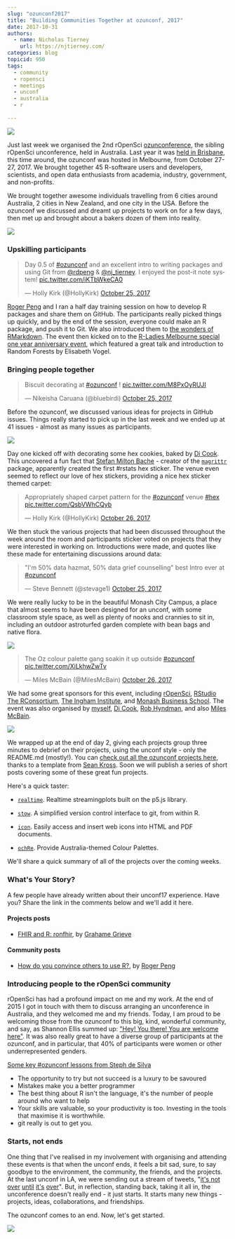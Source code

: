 ```yaml
---
slug: "ozunconf2017"
title: "Building Communities Together at ozunconf, 2017"
date: 2017-10-31
authors:
  - name: Nicholas Tierney
    url: https://njtierney.com/
categories: blog
topicid: 950
tags:
  - community
  - ropensci
  - meetings
  - unconf
  - australia
  - r
  
---
```


![](https://njtierney.updog.co/img/ozunconf-hex-cookies.jpg)

Just last week we organised the 2nd rOpenSci [ozunconference](http://ozunconf17.ropensci.org), the sibling rOpenSci unconference, held in Australia. Last year it was [held in Brisbane](http://auunconf.ropensci.org), this time around, the ozunconf was hosted in Melbourne, from October 27-27, 2017. We brought together 45 R-software users and developers, scientists, and open data enthusiasts from academia, industry, government, and non-profits.

We brought together awesome individuals travelling from 6 cities around Australia, 2 cities in New Zealand, and one city in the USA. Before the ozunconf we discussed and dreamt up projects to work on for a few days, then met up and brought about a bakers dozen of them into reality.

![](https://njtierney.updog.co/img/ozunconf-womens-data-discuss.jpg)


### Upskilling participants

<blockquote class="twitter-tweet" data-lang="en"><p lang="en" dir="ltr">Day 0.5 of <a href="https://twitter.com/hashtag/ozunconf?src=hash&amp;ref_src=twsrc%5Etfw">#ozunconf</a> and an excellent intro to writing packages and using Git from <a href="https://twitter.com/rdpeng?ref_src=twsrc%5Etfw">@rdpeng</a> &amp; <a href="https://twitter.com/nj_tierney?ref_src=twsrc%5Etfw">@nj_tierney</a>. I enjoyed the post-it note system! <a href="https://t.co/iKTbWkeCA0">pic.twitter.com/iKTbWkeCA0</a></p>&mdash; Holly Kirk (@HollyKirk) <a href="https://twitter.com/HollyKirk/status/923065587915415552?ref_src=twsrc%5Etfw">October 25, 2017</a></blockquote>
<script async src="https://platform.twitter.com/widgets.js" charset="utf-8"></script>

[Roger Peng](https://twitter.com/rdpeng) and I ran a half day training session on how to develop R packages and share them on GitHub. The participants really picked things up quickly, and by the end of the session, everyone could make an R package, and push it to Git. We also introduced them to [the wonders of RMarkdown](https://www.youtube.com/watch?v=s3JldKoA0zw&feature=youtu.be). The event then kicked on to the [R-Ladies Melbourne special one year anniversary event](https://www.meetup.com/R-Ladies-Melbourne/events/244102535/), which featured a great talk and introduction to Random Forests by Elisabeth Vogel.

### Bringing people together

<blockquote class="twitter-tweet" data-lang="en"><p lang="en" dir="ltr">Biscuit decorating at <a href="https://twitter.com/hashtag/ozunconf?src=hash&amp;ref_src=twsrc%5Etfw">#ozunconf</a> ! <a href="https://t.co/M8PxOyRUJI">pic.twitter.com/M8PxOyRUJI</a></p>&mdash; Nikeisha Caruana (@bluebirdi) <a href="https://twitter.com/bluebirdi/status/923305923208036352?ref_src=twsrc%5Etfw">October 25, 2017</a></blockquote>
<script async src="https://platform.twitter.com/widgets.js" charset="utf-8"></script>

Before the ozunconf, we discussed various ideas for projects in GitHub issues. Things really started to pick up in the last week and we ended up at 41 issues - almost as many issues as participants.

![](https://njtierney.updog.co/img/ozunconf-oz-data-discuss.jpg)

Day one kicked off with decorating some hex cookies, baked by [Di Cook](https://twitter.com/visnut). This uncovered a fun fact that [Stefan Milton Bache](http://stefanbache.dk/) - creator of the [`magrittr`](https://github.com/tidyverse/magrittr) package, apparently created the first #rstats hex sticker. The venue even seemed to reflect our love of hex stickers, providing a nice hex sticker themed carpet:

<blockquote class="twitter-tweet" data-lang="en"><p lang="en" dir="ltr">Appropriately shaped carpet pattern for the <a href="https://twitter.com/hashtag/ozunconf?src=hash&amp;ref_src=twsrc%5Etfw">#ozunconf</a> venue <a href="https://twitter.com/hashtag/hex?src=hash&amp;ref_src=twsrc%5Etfw">#hex</a> <a href="https://t.co/QsbVWhCQyb">pic.twitter.com/QsbVWhCQyb</a></p>&mdash; Holly Kirk (@HollyKirk) <a href="https://twitter.com/HollyKirk/status/923420699900997632?ref_src=twsrc%5Etfw">October 26, 2017</a></blockquote>
<script async src="https://platform.twitter.com/widgets.js" charset="utf-8"></script>


We then stuck the various projects that had been discussed throughout the week around the room and participants sticker voted on projects that they were interested in working on. Introductions were made, and quotes like these made for entertaining discussions around data:

<blockquote class="twitter-tweet" data-lang="en"><p lang="en" dir="ltr">&quot;I&#39;m 50% data hazmat, 50% data grief counselling&quot; best Intro ever at <a href="https://twitter.com/hashtag/ozunconf?src=hash&amp;ref_src=twsrc%5Etfw">#ozunconf</a></p>&mdash; Steve Bennett (@stevage1) <a href="https://twitter.com/stevage1/status/923314625428336641?ref_src=twsrc%5Etfw">October 25, 2017</a></blockquote>
<script async src="https://platform.twitter.com/widgets.js" charset="utf-8"></script>

We were really lucky to be in the beautiful Monash City Campus, a place that almost seems to have been designed for an unconf, with some classroom style space, as well as plenty of nooks and crannies to sit in, including an outdoor astroturfed garden complete with bean bags and native flora.

![](https://njtierney.updog.co/img/ozunconf-earo.jpg)

<blockquote class="twitter-tweet" data-lang="en"><p lang="en" dir="ltr">The Oz colour palette gang soakin it up outside <a href="https://twitter.com/hashtag/ozunconf?src=hash&amp;ref_src=twsrc%5Etfw">#ozunconf</a> <a href="https://t.co/XiLkhwZwTv">pic.twitter.com/XiLkhwZwTv</a></p>&mdash; Miles McBain (@MilesMcBain) <a href="https://twitter.com/MilesMcBain/status/923682409400250368?ref_src=twsrc%5Etfw">October 26, 2017</a></blockquote>
<script async src="https://platform.twitter.com/widgets.js" charset="utf-8"></script>

We had some great sponsors for this event, including [rOpenSci](https://ropensci.org/), [RStudio](http://rstudio.com/) [The RConsortium](http://r-consortium.org/), [The Ingham Institute](https://inghaminstitute.org.au/), and [Monash Business School](http://www.monash.edu/business). The event was also organised by [myself](https://twitter.com/nj_tierney), [Di Cook](https://twitter.com/visnut), [Rob Hyndman](https://twitter.com/robjhyndman), and also [Miles McBain](https://twitter.com/milesmcbain).

![](https://njtierney.updog.co/img/ozunconf-hex-mat.jpg)

We wrapped up at the end of day 2, giving each projects group three minutes to debrief on their projects, using the unconf style - only the README.md (mostly!). You can [check out all the ozunconf projects here](https://ropenscilabs.github.io/ozunconf-projects/), thanks to a template from [Sean Kross](http://seankross.com/). Soon we will publish a series of short posts covering some of these great fun projects.

Here's a quick taster:

- [`realtime`](https://github.com/ropenscilabs/realtime). Realtime streamingplots built on the p5.js library.

- [`stow`](https://github.com/ropenscilabs/ozrepro). A simplified version control interface to git, from within R.

- [`icon`](https://github.com/ropenscilabs/icon). Easily access and insert web icons into HTML and PDF documents.

- [`ochRe`](https://github.com/ropenscilabs/ochRe). Provide Australia-themed Colour Palettes.

We'll share a quick summary of all of the projects over the coming weeks.


### What's Your Story?

A few people have already written about their unconf17 experience. Have you? Share the link in the comments below and we'll add it here.

#### Projects posts

- [FHIR and R: ronfhir](http://www.healthintersections.com.au/?p=2740), by [Grahame Grieve](http://www.healthintersections.com.au/)

#### Community posts

- [How do you convince others to use R?](https://simplystatistics.org/2017/10/30/how-do-you-convince-others-to-use-r/), by [Roger Peng](http://www.biostat.jhsph.edu/~rpeng/)

### Introducing people to the rOpenSci community

rOpenSci has had a profound impact on me and my work. At the end of 2015 I got in touch with them to discuss arranging an unconference in Australia, and they welcomed me and my friends. Today, I am proud to be welcoming those from the ozunconf to this big, kind, wonderful community, and say, as Shannon Ellis summed up: ["Hey! You there! You are welcome here"](https://ropensci.org/blog/2017/06/23/community/). It was also really great to have a diverse group of participants at the ozunconf, and in particular, that 40% of participants were women or other underrepresented genders.

[Some key #ozunconf lessons from Steph de Silva](https://twitter.com/StephdeSilva/status/923875737102200832)

- The opportunity to try but not succeed is a luxury to be savoured
- Mistakes make you a better programmer
- The best thing about R isn't the language, it's the number of people around who want to help
- Your skills are valuable, so your productivity is too. Investing in the tools that maximise it is worthwhile.
- git really is out to get you.

### Starts, not ends

One thing that I've realised in my involvement with organising and attending these events is that when the unconf ends, it feels a bit sad, sure, to say goodbye to the environment, the community, the friends, and the projects. At the last unconf in LA, we were sending out a stream of tweets, "[it's not](https://twitter.com/nj_tierney/status/868572134548713472) [over](https://twitter.com/MilesMcBain/status/868590677843599360) [until](https://twitter.com/AmeliaMN/status/868605633435533312) [it's](https://twitter.com/MilesMcBain/status/869044724086185985) [over](https://twitter.com/dataandme/status/869664700606406656)". But, in reflection, standing back, taking it all in, the unconference doesn't really end - it just starts. It starts many new things - projects, ideas, collaborations, and friendships.

The ozunconf comes to an end. Now, let's get started.

![](https://njtierney.updog.co/img/ozunconf-group-photo.jpg)


